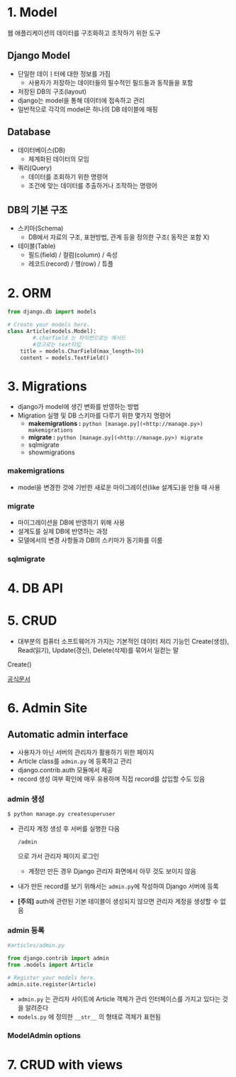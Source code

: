 # 1. Model

웹 애플리케이션의 데이터를 구조화하고 조작하기 위한 도구

## Django Model

- 단일한 데이ㅣ터에 대한 정보를 가짐
  - 사용자가 저장하는 데이터들의 필수적인 필드들과 동작들을 포함
- 저장된 DB의 구조(layout)
- django는 model을 통해 데이터에 접속하고 관리
- 일반적으로 각각의 model은 하나의 DB 테이블에 매핑

## Database

- 데이터베이스(DB)
  - 체계화된 데이터의 모임
- 쿼리(Query)
  - 데이터를 조회하기 위한 명령어
  - 조건에 맞는 데이터를 추출하거나 조작하는 명령어

## DB의 기본 구조

- 스키마(Schema)
  - DB에서 자료의 구조, 표현방법, 관계 등을 정의한 구조( 동작은 포함 X)
- 테이블(Table)
  - 필드(field) / 컬럼(column) / 속성
  - 레코드(record) / 행(row)  / 튜플

# 2. ORM

```python
from django.db import models

# Create your models here.
class Article(models.Model):
		#.charfield 는 파이썬으로는 메서드 
		#장고로는 text타입
    title = models.CharField(max_length=10) 
    content = models.TextField()
```

# 3. Migrations

- django가 model에 생긴 변화를 반영하는 방법
- Migration 실행 및 DB 스키마를 다루기 위한 몇가지 명령어
  - **makemigrations :** `python [manage.py](<http://manage.py>) makemigrations`
  - **migrate :** `python [manage.py](<http://manage.py>) migrate`
  - sqlmigrate
  - showmigrations

### makemigrations

- model을 변경한 것에 기반한 새로운 마이그레이션(like 설계도)을 만들 때 사용

### migrate

- 마이그레이션을 DB에 반영하기 위해 사용
- 설계도를 실제 DB에 반영하는 과정
- 모델에서의 변경 사항들과 DB의 스키마가 동기화를 이룸

### sqlmigrate

# 4. DB API

# 5. CRUD

- 대부분의 컴퓨터 소프트웨어가 가지는 기본적인 데이터 처리 기능인 Create(생성), Read(읽기), Update(갱신), Delete(삭제)를 묶어서 일컫는 말

Create()

[공식문서](https://docs.djangoproject.com/en/3.2/ref/models/querysets/#create)

# 6. Admin Site

## Automatic admin interface

- 사용자가 아닌 서버의 관리자가 활용하기 위한 페이지
- Article class를 `admin.py` 에 등록하고 관리
- django.contrib.auth 모듈에서 제공
- record 생성 여부 확인에 매우 유용하며 직접 record를 삽입할 수도 있음

### admin 생성

```bash
$ python manage.py createsuperuser
```

- 관리자 계정 생성 후 서버를 실행한 다음 

  ```
  /admin
  ```

   으로 가서 관리자 페이지 로그인

  - 계정만 만든 경우 Django 관리자 화면에서 아무 것도 보이지 않음

- 내가 만든 record를 보기 위해서는 `admin.py`에 작성하여 Django 서버에 등록

- **[주의]** auth에 관련된 기본 테이블이 생성되지 않으면 관리자 계정을 생성할 수 없음

### admin 등록

```python
#articles/admin.py

from django.contrib import admin
from .models import Article

# Register your models here.
admin.site.register(Article)
```

- `admin.py` 는 관리자 사이트에 Article 객체가 관리 인터페이스를 가지고 있다는 것을 알려준다
- `models.py` 에 정의한 `__str__` 의 형태로 객체가 표현됨

### ModelAdmin options

# 7. CRUD with views